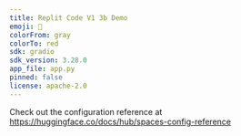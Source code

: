 ```yaml
---
title: Replit Code V1 3b Demo
emoji: 👀
colorFrom: gray
colorTo: red
sdk: gradio
sdk_version: 3.28.0
app_file: app.py
pinned: false
license: apache-2.0
---
```


Check out the configuration reference at https://huggingface.co/docs/hub/spaces-config-reference
